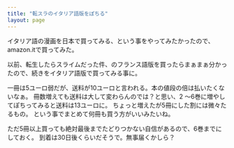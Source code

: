 ```yaml
---
title: "転スラのイタリア語版をぽちる"
layout: page	
---
```


イタリア語の漫画を日本で買ってみる、という事をやってみたかったので、amazon.itで買ってみた。

以前、転生したらスライムだった件、のフランス語版を買ったらまぁまぁ分かったので、続きをイタリア語版で買ってみる事に。

一冊は5ユーロ弱だが、送料が10ユーロと言われる。本の値段の倍は払いたくないなぁ。
冊数増えても送料は大して変わらんのでは？と思い、2 〜6巻に増やしてぽちってみると送料は13ユーロに。
ちょっと増えたが5冊にした割には微々たるもの。
という事でまとめて何冊も買う方がいいみたいね。

ただ5冊以上買っても絶対最後までたどりつかない自信があるので、6巻までにしておく。
到着は30日後くらいだそうで。無事届くかしら？

